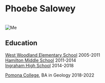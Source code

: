 # Phoebe Salowey
<br>![Me](grad-photos-9513.jpg)

## Education

[West Woodland Elementary School](https://westwoodlandes.seattleschools.org) 2005-2011 <br>
[Hamilton Middle School](https://hamiltonms.seattleschools.org/) 2011-2014 <br>
[Ingraham High School](https://ingrahamhs.seattleschools.org/)  2014-2018

[Pomona College](https://www.pomona.edu/), BA in Geology 2018-2022


